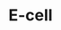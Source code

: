# E-cell
<a href="ss 1.png?raw=true"></a> &nbsp;
<a href= "ss2.png?raw=true"></a> &nbsp;
<a href="ss3.png?raw=true"></a> &nbsp;
